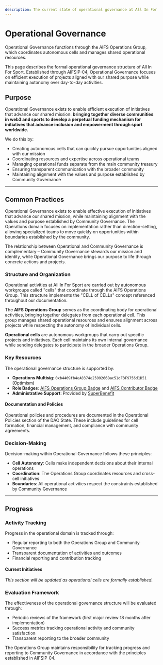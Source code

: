 ```yaml
---
description: The current state of operational governance at All In For Sport DAO
---
```


# Operational Governance

Operational Governance functions through the AIFS Operations Group, which coordinates autonomous cells and manages shared operational resources.

This page describes the formal operational governance structure of All In For Sport. Established through AIFSIP-04, Operational Governance focuses on efficient execution of projects aligned with our shared purpose while maintaining autonomy over day-to-day activities.

## Purpose

Operational Governance exists to enable efficient execution of initiatives that advance our shared mission: **bringing together diverse communities in web3 and sports to develop a perpetual funding mechanism for initiatives that advance inclusion and empowerment through sport worldwide.**

We do this by:

* Creating autonomous cells that can quickly pursue opportunities aligned with our mission
* Coordinating resources and expertise across operational teams
* Managing operational funds separate from the main community treasury
* Ensuring transparent communication with the broader community
* Maintaining alignment with the values and purpose established by Community Governance

***

## Common Practices

Operational Governance exists to enable effective execution of initiatives that advance our shared mission, while maintaining alignment with the values and purpose established by Community Governance. The Operations domain focuses on implementation rather than direction-setting, allowing specialized teams to move quickly on opportunities within boundaries established by the community.

The relationship between Operational and Community Governance is complementary – Community Governance stewards our mission and identity, while Operational Governance brings our purpose to life through concrete actions and projects.

### Structure and Organization

Operational activities at All In For Sport are carried out by autonomous workgroups called "cells" that coordinate through the AIFS Operations Group. This structure implements the "CELL of CELLs" concept referenced throughout our documentation.

The **AIFS Operations Group** serves as the coordinating body for operational activities, bringing together delegates from each operational cell. This group manages shared operational resources and ensures alignment across projects while respecting the autonomy of individual cells.

**Operational cells** are autonomous workgroups that carry out specific projects and initiatives. Each cell maintains its own internal governance while sending delegates to participate in the broader Operations Group.

### Key Resources

The operational governance structure is supported by:

* **Operations Multisig**: `0xb4409fb4eA8374e2590266Bac51dF3F9756d1D51` (Optimism)
* **Role Badges**: [AIFS Operations Group Badge](https://app.hatsprotocol.xyz/trees/10/78?hatId=78.3) and [AIFS Contributor Badge](https://app.hatsprotocol.xyz/trees/10/78?hatId=78.1.6)
* **Administrative Support**: Provided by [SuperBenefit](https://superbenefit.org/)

#### Documentation and Policies

Operational policies and procedures are documented in the Operational Policies section of the DAO State. These include guidelines for cell formation, financial management, and compliance with community agreements.

### Decision-Making

Decision-making within Operational Governance follows these principles:

* **Cell Autonomy**: Cells make independent decisions about their internal operations
* **Coordination**: The Operations Group coordinates resources and cross-cell initiatives
* **Boundaries**: All operational activities respect the constraints established by Community Governance

***

## Progress

### Activity Tracking

Progress in the operational domain is tracked through:

* Regular reporting to both the Operations Group and Community Governance
* Transparent documentation of activities and outcomes
* Financial reporting and contribution tracking

#### Current Initiatives

_This section will be updated as operational cells are formally established._

### Evaluation Framework

The effectiveness of the operational governance structure will be evaluated through:

* Periodic reviews of the framework (first major review 18 months after implementation)
* Success metrics tracking operational activity and community satisfaction
* Transparent reporting to the broader community

The Operations Group maintains responsibility for tracking progress and reporting to Community Governance in accordance with the principles established in AIFSIP-04.
